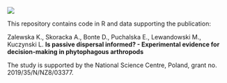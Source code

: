 [![](https://zenodo.org/badge/1040602097.svg)](https://doi.org/10.5281/zenodo.16910509)

This repository contains code in R and data supporting the publication:

Zalewska K., Skoracka A., Bonte D., Puchalska E., Lewandowski M., Kuczynski L. **Is passive dispersal informed? - Experimental evidence for decision-making in phytophagous arthropods**

The study is supported by the National Science Centre, Poland, grant no. 2019/35/N/NZ8/03377.

